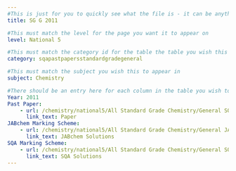 ```yaml
---
#This is just for you to quickly see what the file is - it can be anything you want
title: SG G 2011

#This must match the level for the page you want it to appear on
level: National 5

#This must match the category id for the table the table you wish this to appear in
category: sqapastpapersstandardgradegeneral

#This must match the subject you wish this to appear in
subject: Chemistry

#There should be an entry here for each column in the table you wish to populate:
Year: 2011
Past Paper:
    - url: /chemistry/national5/All Standard Grade Chemistry/General SQA PP/General SQA PP 2011.pdf
      link_text: Paper
JABchem Marking Scheme:
    - url: /chemistry/national5/All Standard Grade Chemistry/General JABchem Msch/2011generalMSch.pdf
      link_text: JABchem Solutions
SQA Marking Scheme:
    - url: /chemistry/national5/All Standard Grade Chemistry/General SQA Msch/General SQA Msch 2011.pdf
      link_text: SQA Solutions
---
```


